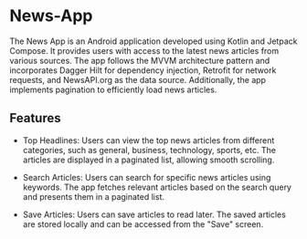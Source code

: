 # News-App

The News App is an Android application developed using Kotlin and Jetpack Compose. It provides users with access to the latest news articles from various sources. The app follows the MVVM architecture pattern and incorporates Dagger Hilt for dependency injection, Retrofit for network requests, and NewsAPI.org as the data source. Additionally, the app implements pagination to efficiently load news articles.

## Features
- Top Headlines: Users can view the top news articles from different categories, such as general, business, technology, sports, etc. The articles are displayed in a paginated list, allowing smooth scrolling.

- Search Articles: Users can search for specific news articles using keywords. The app fetches relevant articles based on the search query and presents them in a paginated list.

- Save Articles: Users can save articles to read later. The saved articles are stored locally and can be accessed from the "Save" screen.
 
